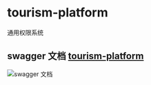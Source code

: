 # tourism-platform
通用权限系统

## swagger 文档 [tourism-platform](http://tourism.minzhile.top/api/swagger-ui.htm)
![swagger 文档](http://image.minzhile.top/2019/2019-09/2019-09-12/f146d78ed9d64c98c9e5278a5681a97e.png)
